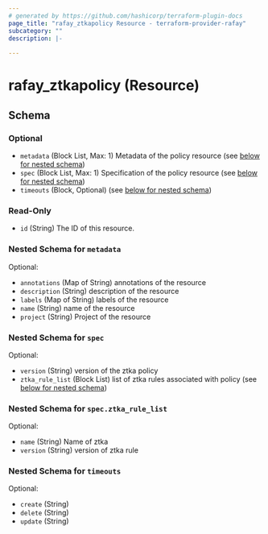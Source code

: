 ```yaml
---
# generated by https://github.com/hashicorp/terraform-plugin-docs
page_title: "rafay_ztkapolicy Resource - terraform-provider-rafay"
subcategory: ""
description: |-
  
---
```


# rafay_ztkapolicy (Resource)





<!-- schema generated by tfplugindocs -->
## Schema

### Optional

- `metadata` (Block List, Max: 1) Metadata of the policy resource (see [below for nested schema](#nestedblock--metadata))
- `spec` (Block List, Max: 1) Specification of the policy resource (see [below for nested schema](#nestedblock--spec))
- `timeouts` (Block, Optional) (see [below for nested schema](#nestedblock--timeouts))

### Read-Only

- `id` (String) The ID of this resource.

<a id="nestedblock--metadata"></a>
### Nested Schema for `metadata`

Optional:

- `annotations` (Map of String) annotations of the resource
- `description` (String) description of the resource
- `labels` (Map of String) labels of the resource
- `name` (String) name of the resource
- `project` (String) Project of the resource


<a id="nestedblock--spec"></a>
### Nested Schema for `spec`

Optional:

- `version` (String) version of the ztka policy
- `ztka_rule_list` (Block List) list of ztka rules associated with policy (see [below for nested schema](#nestedblock--spec--ztka_rule_list))

<a id="nestedblock--spec--ztka_rule_list"></a>
### Nested Schema for `spec.ztka_rule_list`

Optional:

- `name` (String) Name of ztka
- `version` (String) version of ztka rule



<a id="nestedblock--timeouts"></a>
### Nested Schema for `timeouts`

Optional:

- `create` (String)
- `delete` (String)
- `update` (String)


